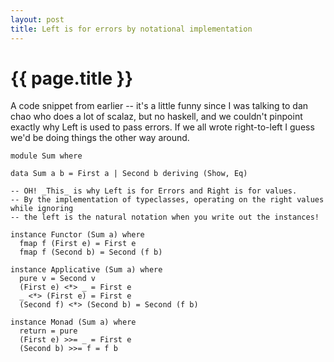 ```yaml
---
layout: post
title: Left is for errors by notational implementation
---
```


{{ page.title }}
================

A code snippet from earlier -- it's a little funny since I was talking to dan chao
who does a lot of scalaz, but no haskell, and we couldn't pinpoint exactly why Left
is used to pass errors. If we all wrote right-to-left I guess we'd be doing things
the other way around.

    module Sum where

    data Sum a b = First a | Second b deriving (Show, Eq)

    -- OH! _This_ is why Left is for Errors and Right is for values.
    -- By the implementation of typeclasses, operating on the right values while ignoring
    -- the left is the natural notation when you write out the instances!

    instance Functor (Sum a) where
      fmap f (First e) = First e
      fmap f (Second b) = Second (f b)

    instance Applicative (Sum a) where
      pure v = Second v
      (First e) <*> _ = First e
      _ <*> (First e) = First e
      (Second f) <*> (Second b) = Second (f b)

    instance Monad (Sum a) where
      return = pure
      (First e) >>= _ = First e
      (Second b) >>= f = f b

